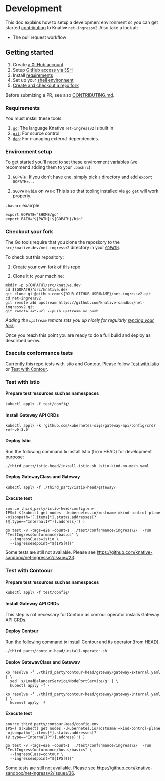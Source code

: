 # Development

This doc explains how to setup a development environment so you can get started
[contributing](https://www.knative.dev/contributing/) to Knative
`net-ingressv2`. Also take a look at:

- [The pull request workflow](https://knative.dev/community/contributing/reviewing/)

## Getting started

1. Create [a GitHub account](https://github.com/join)
1. Setup
   [GitHub access via SSH](https://help.github.com/articles/connecting-to-github-with-ssh/)
1. Install [requirements](#requirements)
1. Set up your [shell environment](#environment-setup)
1. [Create and checkout a repo fork](#checkout-your-fork)

Before submitting a PR, see also [CONTRIBUTING.md](./CONTRIBUTING.md).

### Requirements

You must install these tools:

1. [`go`](https://golang.org/doc/install): The language Knative `net-ingressv2`
   is built in
1. [`git`](https://help.github.com/articles/set-up-git/): For source control
1. [`dep`](https://github.com/golang/dep): For managing external dependencies.

### Environment setup

To get started you'll need to set these environment variables (we recommend
adding them to your `.bashrc`):

1. `GOPATH`: If you don't have one, simply pick a directory and add
   `export GOPATH=...`

1. `$GOPATH/bin` on `PATH`: This is so that tooling installed via `go get` will
   work properly.

`.bashrc` example:

```shell
export GOPATH="$HOME/go"
export PATH="${PATH}:${GOPATH}/bin"
```

### Checkout your fork

The Go tools require that you clone the repository to the
`src/knative.dev/net-ingressv2` directory in your
[`GOPATH`](https://github.com/golang/go/wiki/SettingGOPATH).

To check out this repository:

1. Create your own
   [fork of this repo](https://help.github.com/articles/fork-a-repo/)

1. Clone it to your machine:

```shell
mkdir -p ${GOPATH}/src/knative.dev
cd ${GOPATH}/src/knative.dev
git clone git@github.com:${YOUR_GITHUB_USERNAME}/net-ingressv2.git
cd net-ingressv2
git remote add upstream https://github.com/knative-sandbox/net-ingressv2.git
git remote set-url --push upstream no_push
```

_Adding the `upstream` remote sets you up nicely for regularly
[syncing your fork](https://help.github.com/articles/syncing-a-fork/)._

Once you reach this point you are ready to do a full build and deploy as
described below.

### Execute conformance tests

Currently this repo tests with Istio and Contour. Please follow
[Test with Istio](#test-with-istio) or [Test with Contour](#test-with-contour).

### Test with Istio

#### Prepare test resources such as namespaces

```
kubectl apply -f test/config/
```

#### Install Gateway API CRDs

```
kubectl apply -k 'github.com/kubernetes-sigs/gateway-api/config/crd?ref=v0.3.0'
```

#### Deploy Istio

Run the following command to install Istio (from HEAD) for development purpose:

```shell
./third_party/istio-head/install-istio.sh istio-kind-no-mesh.yaml
```

#### Deploy GatewayClass and Gateway

```
kubectl apply -f ./third_party/istio-head/gateway/
```

#### Execute test

```shell
source third_party/istio-head/config.env
IPS=( $(kubectl get nodes -lkubernetes.io/hostname!=kind-control-plane -ojsonpath='{.items[*].status.addresses[?(@.type=="InternalIP")].address}') )

go test -v -tags=e2e -count=1  ./test/conformance/ingressv2/  -run "TestIngressConformance/basics" \
  --ingressClass=istio \
  --ingressendpoint="${IPS[0]}"
```

Some tests are still not available. Please see
https://github.com/knative-sandbox/net-ingressv2/issues/23.

### Test with Contoour

#### Prepare test resources such as namespaces

```
kubectl apply -f test/config/
```

#### Install Gateway API CRDs

This step is not necessary for Contour as contour operator installs Gateway API
CRDs.

#### Deploy Contour

Run the following command to install Contour and its operator (from HEAD).

```shell
./third_party/contour-head/install-operator.sh
```

#### Deploy GatewayClass and Gateway

```
ko resolve -f ./third_party/contour-head/gateway/gateway-external.yaml | \
  sed 's/LoadBalancerService/NodePortService/g' | \
  kubectl apply -f -

ko resolve -f ./third_party/contour-head/gateway/gateway-internal.yaml | \
  kubectl apply -f -
```

#### Execute test

```shell
source third_party/contour-head/config.env
IPS=( $(kubectl get nodes -lkubernetes.io/hostname!=kind-control-plane -ojsonpath='{.items[*].status.addresses[?(@.type=="InternalIP")].address}') )

go test -v -tags=e2e -count=1  ./test/conformance/ingressv2/  -run "TestIngressConformance/hosts/basics" \
  --ingressClass=contour \
  --ingressendpoint="${IPS[0]}"
```

Some tests are still not available. Please see
https://github.com/knative-sandbox/net-ingressv2/issues/36.
